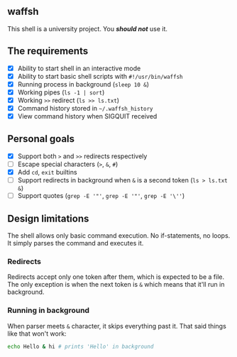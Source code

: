 waffsh
---
This shell is a university project. You ***should not*** use it.

## The requirements
- [x] Ability to start shell in an interactive mode
- [x] Ability to start basic shell scripts with `#!/usr/bin/waffsh`
- [x] Running process in background (`sleep 10 &`)
- [x] Working pipes (`ls -1 | sort`)
- [x] Working `>>` redirect (`ls >> ls.txt`)
- [x] Command history stored in `~/.waffsh_history`
- [x] View command history when SIGQUIT received

## Personal goals
- [x] Support both `>` and `>>` redirects respectively
- [ ] Escape special characters (`>`, `&`, `#`)
- [x] Add `cd`, `exit` builtins
- [ ] Support redirects in background when `&` is a second token (`ls > ls.txt &`)
- [ ] Support quotes (`grep -E '"'`, `grep -E '"'`, `grep -E '\''`)

## Design limitations
The shell allows only basic command execution. No if-statements, no loops. It simply parses the command and executes it.

### Redirects
Redirects accept only one token after them, which is expected to be a file.
The only exception is when the next token is `&` which means that it'll run in background.

### Running in background
When parser meets `&` character, it skips everything past it. That said things like that won't work:
```sh
echo Hello & hi # prints 'Hello' in background
```